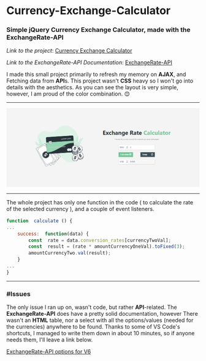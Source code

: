 
# Currency-Exchange-Calculator
### Simple jQuery Currency Exchange Calculator, made with the ExchangeRate-API

*Link to the project*: [Currency Exchange Calculator](https://sabanovics.com/ExchangeRate/)

*Link to the **ExchangeRate-API* Documentation**: [ExchangeRate-API](https://www.exchangerate-api.com/docs/overview)

 I made this small project primarily to refresh my memory on **AJAX**, and Fetching data from **API**s. This project wasn't **CSS** heavy so I won't go into details with the aesthetics. As you can see the layout is very simple, however, I am proud of the color combination. :blush:
 ___
![Project Image](https://raw.githubusercontent.com/SeadSabanovic/Currency-Exchange-Calculator/main/img/snip1.PNG)
___
The whole project has only one function in the code ( to calculate the rate of the selected currency ), and a couple of event listeners.
```javascript
function  calculate () {
...
	success:  function(data) {
		const  rate = data.conversion_rates[currencyTwoVal];
		const  result = (rate * amountCurrencyOneVal).toFixed(3);
		amountCurrencyTwo.val(result);
	}
...
}
```
___
### #Issues
The only issue I ran up on, wasn't code, but rather **API**-related. The **ExchangeRate-API** does have a pretty solid documentation, however There wasn't an **HTML** table, nor a select with all the options/values (needed for the currencies) anywhere to be found. Thanks to some of VS Code's shortcuts, I managed to write them down in about 10 minutes, so if anyone needs them, I'll leave a link below.

[ExchangeRate-API options for V6](https://github.com/SeadSabanovic/Currency-Exchange-Calculator/blob/main/Select%20%3E%20Options%20For%20ExchangeRate-API)
